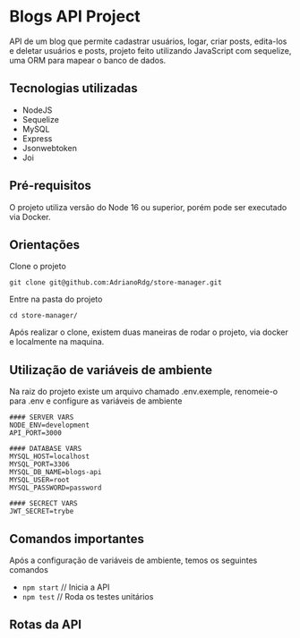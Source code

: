 # Blogs API Project

API de um blog que permite cadastrar usuários,  logar, criar posts, edita-los e deletar usuários e posts, projeto feito utilizando JavaScript com sequelize, uma ORM para mapear o banco de dados.

## Tecnologias utilizadas

- NodeJS
- Sequelize
- MySQL
- Express
- Jsonwebtoken
- Joi

## Pré-requisitos

O projeto utiliza versão do Node 16 ou superior, porém pode ser executado via Docker.

## Orientações

Clone o projeto

```
git clone git@github.com:AdrianoRdg/store-manager.git

```

Entre na pasta do projeto

```
cd store-manager/
```

Após realizar o clone, existem duas maneiras de rodar o projeto, via docker e localmente na maquina.

## Utilização de variáveis de ambiente

Na raiz do projeto existe um arquivo chamado .env.exemple, renomeie-o para .env e configure as variáveis de ambiente

```
#### SERVER VARS
NODE_ENV=development
API_PORT=3000

#### DATABASE VARS
MYSQL_HOST=localhost
MYSQL_PORT=3306
MYSQL_DB_NAME=blogs-api
MYSQL_USER=root
MYSQL_PASSWORD=password

#### SECRECT VARS
JWT_SECRET=trybe

```

## Comandos importantes

Após a configuração de variáveis de ambiente, temos os seguintes comandos

- `npm start` // Inicia a API
- `npm test` // Roda os testes unitários

## Rotas da API

